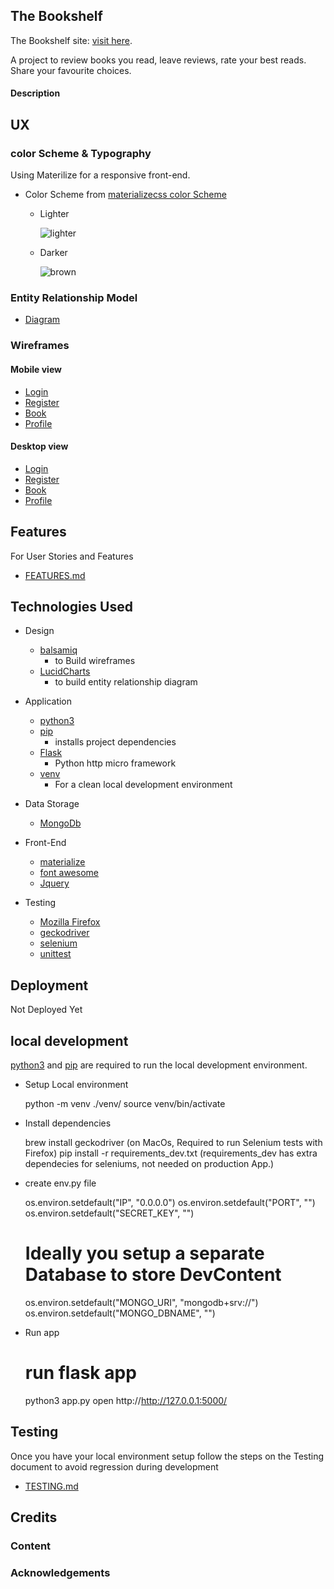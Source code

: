 The Bookshelf
---

The Bookshelf site: [visit here](#the-bookshelf).

A project to review books you read, leave reviews, rate your best reads. Share your favourite choices.

#### Description


## UX

### color Scheme & Typography 

Using Materilize for a responsive front-end. 

- Color Scheme from [materializecss color Scheme](https://materializecss.com/color.html)

    - Lighter
        
        ![lighter](https://github.com/diogo-pessoa/the-bookshelf/blob/master/readme-content/colorScheme/Lighter.png)

    - Darker
    
        ![brown](https://github.com/diogo-pessoa/the-bookshelf/blob/master/readme-content/colorScheme/darker.png)


### Entity Relationship Model

- [Diagram](https://github.com/diogo-pessoa/the-bookshelf/blob/master/readme-content/er_diagram.png)

### Wireframes

#### Mobile view 

- [Login](https://github.com/diogo-pessoa/the-bookshelf/blob/master/wireframes/Mobile/Login_Mobile.png)
- [Register](https://github.com/diogo-pessoa/the-bookshelf/blob/master/wireframes/Mobile/Register_Mobile.png)
- [Book](https://github.com/diogo-pessoa/the-bookshelf/blob/master/wireframes/Mobile/Book_Mobile.png)
- [Profile](https://github.com/diogo-pessoa/the-bookshelf/blob/master/wireframes/Mobile/Profile_Mobile.png)

#### Desktop view 

- [Login](https://github.com/diogo-pessoa/the-bookshelf/blob/master/wireframes/Desktop/Login.png) 
- [Register](https://github.com/diogo-pessoa/the-bookshelf/blob/master/wireframes/Desktop/Register.png)
- [Book](https://github.com/diogo-pessoa/the-bookshelf/blob/master/wireframes/Desktop/Book.png)
- [Profile](https://github.com/diogo-pessoa/the-bookshelf/blob/master/wireframes/Desktop/Profile.png)

## Features 

For User Stories and Features 

- [FEATURES.md](/FEATURES.md)

## Technologies Used 

- Design 
    - [balsamiq](https://balsamiq.com/)
        - to Build wireframes
    - [LucidCharts](https://www.lucidchart.com/) 
        - to build entity relationship diagram
- Application
    - [python3](https://www.python.org)
    - [pip](https://pypi.org/project/pip/)
      - installs project dependencies
    - [Flask](https://flask.palletsprojects.com/en/1.1.x/)
      - Python http micro framework  
    - [venv](https://docs.python.org/3/library/venv.html)
        - For a clean local development environment
- Data Storage
    - [MongoDb](https://www.mongodb.com/)
- Front-End
    - [materialize](https://materializecss.com/)
    - [font awesome](https://fontawesome.com/)
    - [Jquery](https://jquery.com/)

- Testing
    - [Mozilla Firefox](https://www.mozilla.org/en-US/firefox/new/)
    - [geckodriver](https://stackoverflow.com/questions/40208051/selenium-using-python-geckodriver-executable-needs-to-be-in-path)
    - [selenium](https://selenium-python.readthedocs.io/locating-elements.html#locating-elements)
    - [unittest](https://docs.python.org/3/library/unittest.html)
    
## Deployment 
    
Not Deployed Yet

## local development

[python3](https://www.python.org/downloads/) and [pip](https://pip.pypa.io/en/stable/installing/) are required to run the local development environment.

- Setup Local environment


    python -m venv ./venv/
    source venv/bin/activate
- Install dependencies
  

    brew install geckodriver (on MacOs, Required to run Selenium tests with Firefox)
    pip install -r requirements_dev.txt (requirements_dev has extra dependecies for seleniums, not needed on production App.)

- create env.py file

    
    os.environ.setdefault("IP", "0.0.0.0")
    os.environ.setdefault("PORT", "")
    os.environ.setdefault("SECRET_KEY", "")
    # Ideally you setup a separate Database to store DevContent
    os.environ.setdefault("MONGO_URI", "mongodb+srv://<url>")
    os.environ.setdefault("MONGO_DBNAME", "")

- Run app
  

    # run flask app
    python3 app.py
    open http://http://127.0.0.1:5000/

## Testing

Once you have your local environment setup follow the steps on the Testing document to avoid regression during development

- [TESTING.md](/TESTING.md)

## Credits 

### Content 

### Acknowledgements

